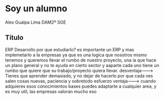 # Soy un alumno
Alex Gualpa Lima DAM2º SGE
## Título
ERP
Desarrollo
por que estudiarlo? es importante un ERP y mas implemetarlo a la empresas ya que es una logica que nosotros mismo tenemos y queremos llevar el rumbo de nuestro proyecto, una ia que hace un plano general y no te ayuda en cierto sector y aaparte cada uno tiene un rumbo que quiere que su trabajo/proyecto quiera llevar.
desventaja---> Tienes que aprender demasiado, y no dejar de hacerlo por que cada ves salen cosas nuevas, paciencia y sobretodo esfuerzo
ventaja---> cuando adquieres esos conocimientos bases puedes adaptarte a cualquier area, y es muy util, las empresas valoran mucho eso
